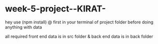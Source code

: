 # week-5-project--KIRAT-







hey use           (npm install)  @ first in your terminal of project folder       before doing anything with data

all required front end data is in src folder     &    back end data is in back folder
